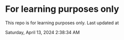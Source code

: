 # For learning purposes only
This repo is for learning purposes only.
Last updated at

Saturday, April 13, 2024 2:38:34 AM

